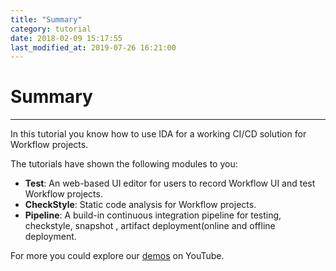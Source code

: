 ```yaml
---
title: "Summary"
category: tutorial
date: 2018-02-09 15:17:55
last_modified_at: 2019-07-26 16:21:00
---
```


# Summary
***

In this tutorial you know how to use IDA for a working CI/CD solution for Workflow projects.

The tutorials have shown the following modules to you:

* **Test**: An web-based UI editor for users to record Workflow UI and test Workflow projects.
* **CheckStyle**: Static code analysis for Workflow projects.
* **Pipeline**: A build-in continuous integration pipeline for testing, checkstyle, snapshot , artifact deployment(online and offline deployment.

For more you could explore our [demos](../references/references-demos.html) on YouTube.


